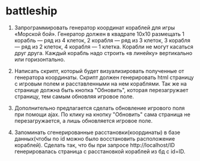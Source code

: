 battleship
==========

1) Запрограммировать генератор координат кораблей для игры «Морской бой». Генератор должен в квадрате 10x10 размещать
1 корабль — ряд из 4 клеток,
2 корабля — ряд из 3 клеток,
3 корабля — ряд из 2 клеток,
4 корабля — 1 клетка.
Корабли не могут касаться друг друга. Каждый корабль надо строить «в линейку» вертикально или горизонтально.

2) Написать скрипт, который будет визуализировать полученные от
генератора координаты. Скрипт должен генерировать html страницу с
игровым полем и расставленными на нем кораблями. Так же на странице
должна быть кнопка "Обновить", которая перезагружает страницу, тем самым
обновляя игровое поле.

3) Дополнительно предлагается сделать обновление игрового поля при
помощи ajax. По клику на кнопку "Обновить" сама страница не
перезагружается, а лишь обновляется игровое поле.

4) Запоминать сгенерированные расстановки(координаты) в базе данных(чтобы по id можно было восстановить расположение кораблей).
Сделать так, что бы при запросе http://localhost/ID генерировалась страница с расстановкой кораблей из бд с id=ID.
